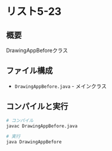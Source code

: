 # リスト5-23

## 概要
DrawingAppBeforeクラス

## ファイル構成
- `DrawingAppBefore.java` - メインクラス

## コンパイルと実行
```bash
# コンパイル
javac DrawingAppBefore.java

# 実行
java DrawingAppBefore
```
